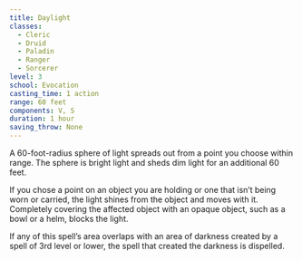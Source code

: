 ```yaml
---
title: Daylight
classes:
  - Cleric
  - Druid
  - Paladin
  - Ranger
  - Sorcerer
level: 3
school: Evocation
casting_time: 1 action
range: 60 feet
components: V, S
duration: 1 hour
saving_throw: None
---
```


A 60-foot-radius sphere of light spreads out from a point you choose within range. The sphere is bright light and sheds dim light for an additional 60 feet.

If you chose a point on an object you are holding  or one that isn’t being worn or carried, the light shines from the object and moves with it. Completely covering the affected object with an opaque object, such as a bowl or a helm, blocks the light.

If any of this spell’s area overlaps with an area of darkness created by a spell of 3rd level or lower, the spell that created the darkness is dispelled.
